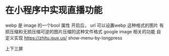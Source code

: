 # 在小程序中实现直播功能

webp  是 image 的一个bool 属性
开启后， url 可以设置webp 这种格式的图片
有损压缩和无损压缩可逆的图片压缩的这种文件格式 google 
image 相关的功能
自定义实现
https://zhitu.isux.us/
show-menu-by-longpress

上下三屏
